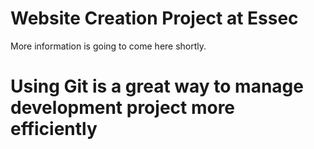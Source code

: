 # Website Creation Project at Essec
More information is going to come here shortly.

# Using Git is a great way to manage development project more efficiently